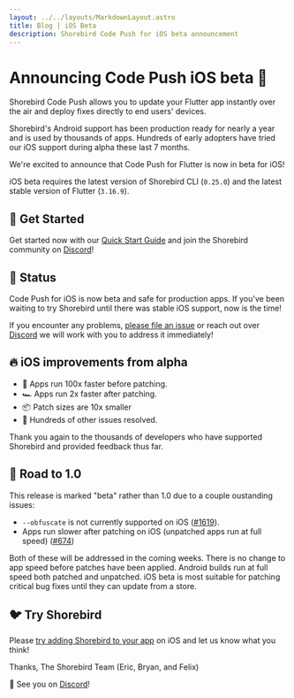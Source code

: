 ```yaml
---
layout: ../../layouts/MarkdownLayout.astro
title: Blog | iOS Beta
description: Shorebird Code Push for iOS beta announcement
---
```


# Announcing Code Push iOS beta 🥳

Shorebird Code Push allows you to update your Flutter app instantly over the air
and deploy fixes directly to end users' devices.

Shorebird's Android support has been production ready for nearly a year and is
used by thousands of apps. Hundreds of early adopters have tried our iOS support
during alpha these last 7 months.

We're excited to announce that Code Push for Flutter is now in beta for iOS!

iOS beta requires the latest version of Shorebird CLI (`0.25.0`) and the latest
stable version of Flutter (`3.16.9`).

## 🚀 Get Started

Get started now with our [Quick Start
Guide](https://docs.shorebird.dev/guides/code_push_quickstart) and join the
Shorebird community on [Discord](https://discord.gg/shorebird)!

## 🚦 Status

Code Push for iOS is now beta and safe for production apps. If you've been
waiting to try Shorebird until there was stable iOS support, now is the time!

If you encounter any problems, [please file an
issue](https://github.com/shorebirdtech/shorebird/issues/new/choose) or reach
out over [Discord](https://discord.gg/shorebird) we will work with you to
address it immediately!

## 🔥 iOS improvements from alpha

- 🚀 Apps run 100x faster before patching.
- 🏎️ Apps run 2x faster after patching.
- 📦 Patch sizes are 10x smaller
- 🔨 Hundreds of other issues resolved.

Thank you again to the thousands of developers who have supported Shorebird and
provided feedback thus far.

## 🚏 Road to 1.0

This release is marked "beta" rather than 1.0 due to a couple oustanding issues:

- `--obfuscate` is not currently supported on iOS
  ([#1619](https://github.com/shorebirdtech/shorebird/issues/1619)).
- Apps run slower after patching on iOS (unpatched apps run at full speed)
  ([#674](https://github.com/shorebirdtech/shorebird/issues/674))

Both of these will be addressed in the coming weeks. There is no change to app
speed before patches have been applied. Android builds run at full speed both
patched and unpatched. iOS beta is most suitable for patching critical bug fixes
until they can update from a store.

## 🐦 Try Shorebird

Please [try adding Shorebird to your
app](https://docs.shorebird.dev/guides/code_push_quickstart) on iOS and let us
know what you think!

Thanks,
The Shorebird Team (Eric, Bryan, and Felix)

👋 See you on [Discord](https://discord.gg/shorebird)!
